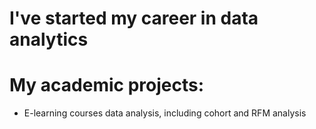 # I've started my career in data analytics
# My academic projects:

- E-learning courses data analysis, including cohort and RFM analysis

